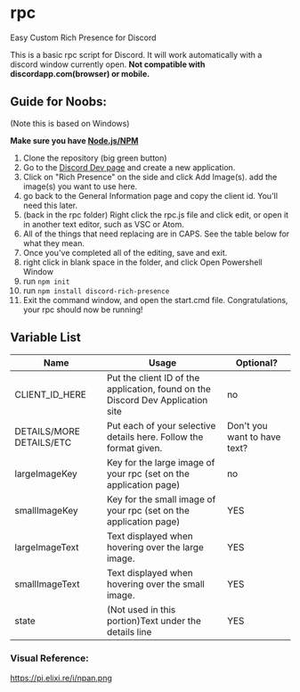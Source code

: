 # rpc
Easy Custom Rich Presence for Discord

This is a basic rpc script for Discord. It will work automatically with a discord window currently open. **Not compatible with discordapp.com(browser) or mobile.**

## Guide for Noobs:
(Note this is based on Windows)

**Make sure you have [Node.js/NPM](https://nodejs.org/en/)**
1. Clone the repository (big green button)
2. Go to the [Discord Dev page](https://discordapp.com/developers/applications) and create a new application.
3. Click on "Rich Presence" on the side and click Add Image(s). add the image(s) you want to use here.
4. go back to the General Information page and copy the client id. You'll need this later.
5. (back in the rpc folder) Right click the rpc.js file and click edit, or open it in another text editor, such as VSC or Atom.
6. All of the things that need replacing are in CAPS. See the table below for what they mean.
7. Once you've completed all of the editing, save and exit.
8. right click in blank space in the folder, and click Open Powershell Window
9. run `npm init`
10. run `npm install discord-rich-presence`
11. Exit the command window, and open the start.cmd file. Congratulations, your rpc should now be running!

## Variable List

|Name|Usage|Optional?|
|----|-----|---------|
|CLIENT_ID_HERE|Put the client ID of the application, found on the Discord Dev Application site|no|
|DETAILS/MORE DETAILS/ETC|Put each of your selective details here. Follow the format given.|Don't you want to have text?|
|largeImageKey|Key for the large image of your rpc (set on the application page)|no|
|smallImageKey|Key for the small image of your rpc (set on the application page)|YES|
|largeImageText|Text displayed when hovering over the large image.|YES|
|smallImageText|Text displayed when hovering over the small image.|YES|
|state|(Not used in this portion)Text under the details line|YES|


### Visual Reference:
https://pi.elixi.re/i/npan.png
